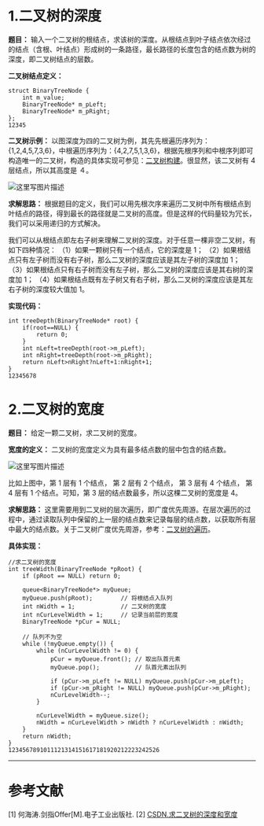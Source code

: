 # 1.二叉树的深度

**题目：**
输入一个二叉树的根结点，求该树的深度。从根结点到叶子结点依次经过的结点（含根、叶结点）形成树的一条路径，最长路径的长度包含的结点数为树的深度，即二叉树结点的层数。

**二叉树结点定义：**

```
struct BinaryTreeNode {
	int m_value;
	BinaryTreeNode* m_pLeft;
	BinaryTreeNode* m_pRight;
};
12345
```

**二叉树示例：**
以图深度为四的二叉树为例，其先先根遍历序列为：{1,2,4,5,7,3,6}，中根遍历序列为：{4,2,7,5,1,3,6}，根据先根序列和中根序列即可构造唯一的二叉树，构造的具体实现可参见：[二叉树构建](https://dablelv.blog.csdn.net/article/details/106332304)。很显然，该二叉树有 4 层结点，所以其高度是 ４。

![这里写图片描述](https://imgconvert.csdnimg.cn/aHR0cDovL2ltZy5ibG9nLmNzZG4ubmV0LzIwMTYwNDA2MTYzMDU3NzQ4?x-oss-process=image/format,png)

**求解思路：**
根据题目的定义，我们可以用先根次序来遍历二叉树中所有根结点到叶结点的路径，得到最长的路径就是二叉树的高度。但是这样的代码量较为冗长，我们可以采用递归的方式解决。

我们可以从根结点即左右子树来理解二叉树的深度。对于任意一棵非空二叉树，有如下四种情况：
（1）如果一颗树只有一个结点，它的深度是 1；
（2）如果根结点只有左子树而没有右子树，那么二叉树的深度应该是其左子树的深度加 1；
（3）如果根结点只有右子树而没有左子树，那么二叉树的深度应该是其右树的深度加 1；
（4）如果根结点既有左子树又有右子树，那么二叉树的深度应该是其左右子树的深度较大值加 1。

**实现代码：**

```
int treeDepth(BinaryTreeNode* root) {
	if(root==NULL) {
		return 0;
	}
	int nLeft=treeDepth(root->m_pLeft);
	int nRight=treeDepth(root->m_pRight);
	return nLeft>nRight?nLeft+1:nRight+1;
}
12345678
```

# 2.二叉树的宽度

**题目：**
给定一颗二叉树，求二叉树的宽度。

**宽度的定义：**
二叉树的宽度定义为具有最多结点数的层中包含的结点数。

![这里写图片描述](https://imgconvert.csdnimg.cn/aHR0cDovL2ltZy5ibG9nLmNzZG4ubmV0LzIwMTYwNDA2MTcxODI3NDg1?x-oss-process=image/format,png)

比如上图中，第 1 层有 1 个结点， 第 2 层有 2 个结点， 第 3 层有 4 个结点， 第 4 层有 1 个结点。可知，第 3 层的结点数最多，所以这棵二叉树的宽度是 4。

**求解思路：**
这里需要用到二叉树的层次遍历，即广度优先周游。在层次遍历的过程中，通过读取队列中保留的上一层的结点数来记录每层的结点数，以获取所有层中最大的结点数。关于二叉树广度优先周游，参考：[二叉树的遍历](https://dablelv.blog.csdn.net/article/details/106277346)。

**具体实现：**

```
//求二叉树的宽度  
int treeWidth(BinaryTreeNode *pRoot) {
    if (pRoot == NULL) return 0;
    
    queue<BinaryTreeNode*> myQueue;  
    myQueue.push(pRoot);		// 将根结点入队列
	int nWidth = 1;				// 二叉树的宽度
    int nCurLevelWidth = 1;		// 记录当前层的宽度
    BinaryTreeNode *pCur = NULL;
  
	// 队列不为空
    while (!myQueue.empty()) {
        while (nCurLevelWidth != 0) {
            pCur = myQueue.front();	// 取出队首元素
            myQueue.pop();			// 队首元素出队列
  
            if (pCur->m_pLeft != NULL) myQueue.push(pCur->m_pLeft);
            if (pCur->m_pRight != NULL) myQueue.push(pCur->m_pRight);
            nCurLevelWidth--;
        }
  
        nCurLevelWidth = myQueue.size();
        nWidth = nCurLevelWidth > nWidth ? nCurLevelWidth : nWidth;
    }
    return nWidth;  
}
1234567891011121314151617181920212223242526
```

------

# 参考文献

[1] 何海涛.剑指Offer[M].电子工业出版社.
[2] [CSDN.求二叉树的深度和宽度](http://blog.csdn.net/htyurencaotang/article/details/12406223#comments)